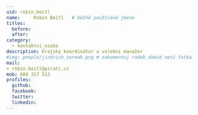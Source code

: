 ```yaml
---
uid: robin.beitl
name:     Robin Beitl  	# běžně používáné jméno
titles:
  before: 
  after:
category:
  - kontaktni_osoba
description: Krajský koordinátor a volební manažer
#img: people/jindrich_cermak.png # zakomentuj radek dokud není fotka
mail:
- robin.beitl@pirati.cz
mob: 604 317 512
profiles:
  github:
  facebook:
  twitter:
  linkedin:
---
```



